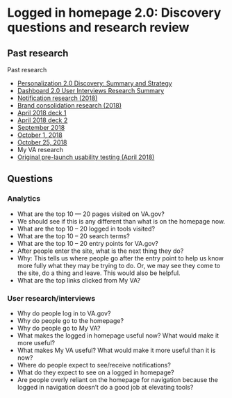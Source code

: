 # Logged in homepage 2.0: Discovery questions and research review

## Past research

Past research

-	[Personalization 2.0 Discovery: Summary and Strategy](https://github.com/department-of-veterans-affairs/vets.gov-team/blob/master/Products/Identity/Personalization/Personalization%202.0/Discovery%20%26%20Research/Personalization%202.0%20Discovery%20Summary%20%26%20Strategy.md)
-	[Dashboard 2.0 User Interviews Research Summary](https://github.com/department-of-veterans-affairs/vets.gov-team/blob/master/Products/Identity/Personalization/Personalization%202.0/Discovery%20%26%20Research/Dashboard%20interviews/Research%20Summary.md)
-	[Notification research (2018)](https://github.com/department-of-veterans-affairs/vets.gov-team/blob/master/Products/Identity/Personalization/Notifications/HCA%20MVP/Research/User%20Notifications%20Readout%20-%20end%20of%20sprint%20demo.pptx)
-	[Brand consolidation research (2018)](https://github.com/department-of-veterans-affairs/vets.gov-team/tree/master/VA.gov%20Relaunch%202018/user-research)
  - [April 2018 deck 1](https://github.com/department-of-veterans-affairs/vets.gov-team/blob/master/VA.gov%20Relaunch%202018/user-research/study-3/Merger%20Study%203%20Research%20Readout.pptx)
  - [April 2018 deck 2](https://github.com/department-of-veterans-affairs/vets.gov-team/blob/master/VA.gov%20Relaunch%202018/user-research/study-3/Merger%20Study%203b%20Research%20Readout.pptx)
  - [September 2018](https://github.com/department-of-veterans-affairs/vets.gov-team/blob/master/VA.gov%20Relaunch%202018/user-research/study-5/Brand%20Consolidation%20Research%20Summary%209-6-2018_Study%205%20only.pptx)
  - [October 1, 2018](https://github.com/department-of-veterans-affairs/vets.gov-team/blob/master/VA.gov%20Relaunch%202018/user-research/study-6/Brand%20Consolidation%20Research%20Summary%2010-1-2018_study%206%20only.pptx)
  - [October 25, 2018](https://github.com/department-of-veterans-affairs/vets.gov-team/blob/master/VA.gov%20Relaunch%202018/user-research/study-8/Brand%20Consolidation%20Research%20Summary%2010-25-2018_Study%208%20only.pptx)
-	My VA research
  - [Original pre-launch usability testing (April 2018)](https://github.com/department-of-veterans-affairs/vets.gov-team/blob/master/Products/Identity/Personalization/research/April%202018%20usability/Personalization%20MVP%20readout.pptx)
  
## Questions

### Analytics

-	What are the top 10 — 20  pages visited on VA.gov?
  - We should see if this is any different than what is on the homepage now.
-	What are the top 10 – 20 logged in tools visited?
-	What are the top 10 – 20 search terms?
-	What are the top 10 – 20 entry points for VA.gov?
-	After people enter the site, what is the next thing they do?
  - Why: This tells us where people go after the entry point to help us know more fully what they may be trying to do. Or, we may see they come to the site, do a thing and leave. This would also be helpful.
-	What are the top links clicked from My VA?

### User research/interviews

-	Why do people log in to VA.gov?
-	Why do people go to the homepage?
-	Why do people go to My VA?
-	What makes the logged in homepage useful now? What would make it more useful?
-	What makes My VA useful? What would make it more useful than it is now?
-	Where do people expect to see/receive notifications? 
-	What do they expect to see on a logged in homepage?
-	Are people overly reliant on the homepage for navigation because the logged in navigation doesn’t do a good job at elevating tools?
